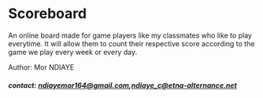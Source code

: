 # Scoreboard

An online board made for game players like my classmates who like to play everytime. It will allow them to count their respective score according to the game we play every week or every day. 























Author: Mor NDIAYE

##### contact: ndiayemor164@gmail.com,ndiaye_c@etna-alternance.net